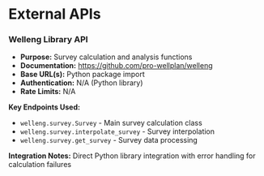 # External APIs

### Welleng Library API
- **Purpose:** Survey calculation and analysis functions
- **Documentation:** https://github.com/pro-wellplan/welleng
- **Base URL(s):** Python package import
- **Authentication:** N/A (Python library)
- **Rate Limits:** N/A

**Key Endpoints Used:**
- `welleng.survey.Survey` - Main survey calculation class
- `welleng.survey.interpolate_survey` - Survey interpolation
- `welleng.survey.get_survey` - Survey data processing

**Integration Notes:** Direct Python library integration with error handling for calculation failures

